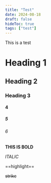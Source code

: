 ```yaml
---
title: "Test"
date: 2024-08-18
draft: false
hideToc: true
tags: ["test"]
---
```


This is a test

# Heading 1

## Heading 2

### Heading 3

#### 4

##### 5

###### 6

**THIS IS BOLD**

*ITALIC*

==highlight==

~~strike~~

